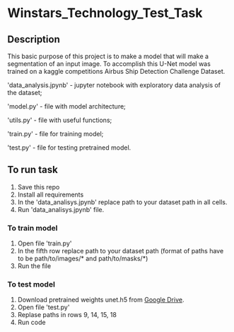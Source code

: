 # Winstars_Technology_Test_Task
## Description
This basic purpose of this project is to make a model that will make a segmentation of an input image. To accomplish this U-Net model was trained on a kaggle competitions Airbus Ship Detection Challenge Dataset. 

'data_analysis.jpynb' - jupyter notebook with exploratory data analysis of the dataset;

'model.py' - file with model architecture;

'utils.py' - file with useful functions;

'train.py' - file for training model;

'test.py' - file for testing pretrained model.

## To run task
  1. Save this repo
  2. Install all requirements
  3. In the 'data_analisys.jpynb' replace path to your dataset path in all cells.
  4. Run 'data_analisys.jpynb' file.
### To train model
  1. Open file 'train.py'
  2. In the fifth row replace path to your dataset path (format of paths have to be path/to/images/* and path/to/masks/*)
  3. Run the file
### To test model
  1. Download pretrained weights unet.h5 from [Google Drive](https://drive.google.com/file/d/149A1EH9innjjH4TVJ6P4vlgyVQjtbEKK/view?usp=sharing).
  2. Open file 'test.py'
  3. Replase paths in rows 9, 14, 15, 18
  4. Run code
